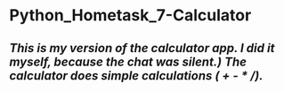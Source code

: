 # Python_Hometask_7-Calculator

## *This is my version of the calculator app. I did it myself, because the chat was silent.) The calculator does simple calculations ( + - * /).*
